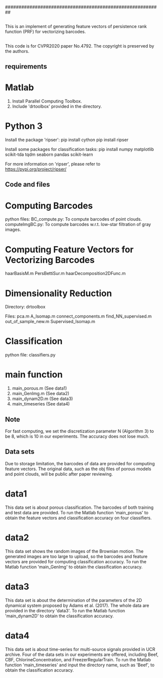 ##########################################################
## 
This is an implement of generating feature vectors of persistence rank function (PRF) 
for vectorizing barcodes.
##

##
This code is for CVPR2020 paper No.4792.
The copyright is preserved by the authors.
##

## requirements

# Matlab
1. Install Parallel Computing Toolbox.
2. Include 'drtoolbox' provided in the directory.

# Python 3
Install the package 'ripser':
pip install cython
pip install ripser

Install some packages for classification tasks:
pip install numpy matplotlib scikit-tda tqdm seaborn pandas scikit-learn


For more information on 'ripser', please refer to https://pypi.org/project/ripser/

## Code and files
# Computing Barcodes
python files:
BC_compute.py: To compute barcodes of point clouds.
computeImgBC.py: To compute barcodes w.r.t. low-star filtration of gray images.

# Computing Feature Vectors for Vectorizing Barcodes
haarBasisM.m
PersBettiSur.m 
haarDecomposition2DFunc.m

# Dimensionality Reduction
Directory:
drtoolbox

Files:
pca.m
A_Isomap.m
connect_components.m
find_NN_supervised.m
out_of_sample_new.m
Supervised_Isomap.m

# Classification
python file:
classifiers.py

# main function
1. main_porous.m (See data1)
2. main_GenImg.m (See data2)
3. main_dynam2D.m (See data3)
4. main_timeseries (See data4)

## Note
For fast computing, we set the discretization parameter N (Algorithm 3) to be 8, which is 10 in our experiments. The accuracy does not lose much. 


## Data sets
Due to storage limitation, the barcodes of data are provided for computing feature vectors.
The original data, such as the obj files of porous models and point clouds, will be public after paper reviewing.
# data1
This data set is about porous classification. The barcodes of both training and test data are provided.
To run the Matlab function 'main_porous' to obtain the feature vectors and classification accuracy on four classifiers.

# data2
This data set shows the random images of the Brownian motion. The generated images are too large to upload, so the barcodes and feature vectors are provided for computing classification accuracy.
To run the Matlab function 'main_GenImg' to obtain the classification accuracy.

# data3
This data set is about the determination of the parameters of the 2D dynamical system proposed by Adams et al. (2017). The whole data are provided in the directory 'data3'.
To run the Matlab function 'main_dynam2D' to obtain the classification accuracy.

# data4
This data set is about time-series for multi-source signals provided in UCR archive. Four of the data sets in our experiments are offered, including Beef, CBF, ChlorineConcentration, and FreezerRegularTrain. 
To run the Matlab function 'main_timeseries' and input the directory name, such as 'Beef', to obtain the classification accuracy.